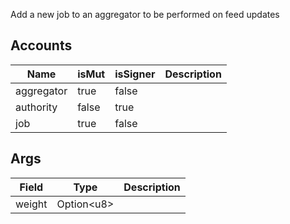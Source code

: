 Add a new job to an aggregator to be performed on feed updates

## Accounts

| Name       | isMut | isSigner | Description |
| ---------- | ----- | -------- | ----------- |
| aggregator | true  | false    |             |
| authority  | false | true     |             |
| job        | true  | false    |             |

## Args

| Field  | Type             | Description |
| ------ | ---------------- | ----------- |
| weight | Option&lt;u8&gt; |             |
